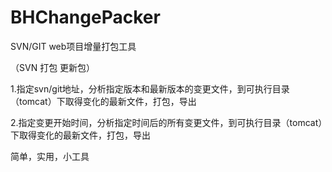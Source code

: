 # BHChangePacker
SVN/GIT web项目增量打包工具

（SVN 打包 更新包）

1.指定svn/git地址，分析指定版本和最新版本的变更文件，到可执行目录（tomcat）下取得变化的最新文件，打包，导出

2.指定变更开始时间，分析指定时间后的所有变更文件，到可执行目录（tomcat）下取得变化的最新文件，打包，导出

简单，实用，小工具

